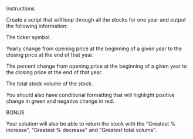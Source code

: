Instructions

Create a script that will loop through all the stocks for one year and output the following information:

The ticker symbol.

Yearly change from opening price at the beginning of a given year to the closing price at the end of that year.

The percent change from opening price at the beginning of a given year to the closing price at the end of that year.

The total stock volume of the stock.

You should also have conditional formatting that will highlight positive change in green and negative change in red.


BONUS

Your solution will also be able to return the stock with the "Greatest % increase", "Greatest % decrease" and "Greatest total volume". 
